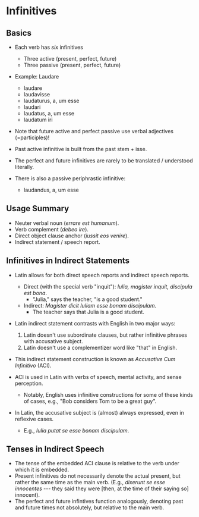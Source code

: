 # Infinitives

## Basics

- Each verb has *six* infinitives
  - Three active (present, perfect, future)
  - Three passive (present, perfect, future)

- Example: Laudare
  - laudare 
  - laudavisse
  - laudaturus, a, um esse
  - laudari 
  - laudatus, a, um esse
  - laudatum iri

- Note that future active and perfect passive use verbal adjectives (=participles)!
- Past active infinitive is built from the past stem + isse.
- The perfect and future infinitives are rarely to be translated / understood literally.

- There is also a passive periphrastic infinitive:
  - laudandus, a, um esse

## Usage Summary

- Neuter verbal noun (*errare est humanum*).
- Verb complement (*debeo ire*).
- Direct object clause anchor (*iussit eos venire*).
- Indirect statement / speech report.

## Infinitives in Indirect Statements

- Latin allows for both direct speech reports and indirect speech reports.
  - Direct (with the special verb "inquit"): *Iulia, magister inquit, discipula est bona*.
    - "Julia," says the teacher, "is a good student."
  - Indirect: *Magister dicit Iuliam esse bonam discipulam*.
    - The teacher says that Julia is a good student.

- Latin indirect statement contrasts with English in two major ways:
  1. Latin doesn't use subordinate clauses, but rather infinitive phrases with accusative subject.
  2. Latin doesn't use a complementizer word like "that" in English.

- This indirect statement construction is known as *Accusative Cum Infinitivo* (ACI). 

- ACI is used in Latin with verbs of speech, mental activity, and sense perception.
  - Notably, English uses infinitive constructions for some of these kinds of cases,
    e.g., "Bob considers Tom to be a great guy".

- In Latin, the accusative subject is (almost) always expressed, even in reflexive cases.
  - E.g., *Iulia putat se esse bonam discipulam*.

## Tenses in Indirect Speech

- The tense of the embedded ACI clause is relative to the verb under which it is embedded.
- Present infinitives do not necessarily denote the actual present, but rather
  the same time as the main verb. (E.g., *dixerunt se esse innocentes* --- they said they
  were [then, at the time of their saying so] innocent). 
- The perfect and future infintives function analogously, denoting past and future
  times not absolutely, but relative to the main verb.
